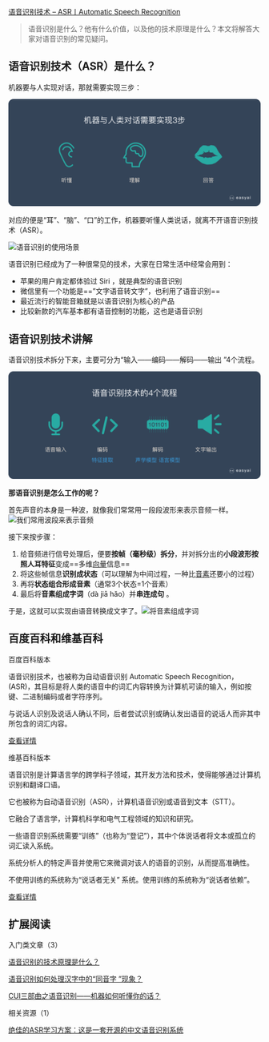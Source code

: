 [语音识别技术 – ASR丨Automatic Speech Recognition](https://easyai.tech/ai-definition/asr/)

> 语音识别是什么？他有什么价值，以及他的技术原理是什么？本文将解答大家对语音识别的常见疑问。

## 语音识别技术（ASR）是什么？

机器要与人实现对话，那就需要实现三步：

<img src="https://raw.githubusercontent.com/DaiDuncan/PicUploader/main/img2/20210501204446.png" alt="机器要与人对话，需要实现3步" style="zoom:50%;" />

对应的便是“耳”、“脑”、“口”的工作，机器要听懂人类说话，就离不开语音识别技术（ASR）。

![语音识别的使用场景](https://easy-ai.oss-cn-shanghai.aliyuncs.com/2019-04-12-yingyong.png)

语音识别已经成为了一种很常见的技术，大家在日常生活中经常会用到：

- 苹果的用户肯定都体验过 Siri ，就是典型的语音识别
- 微信里有一个功能是==”文字语音转文字”，也利用了语音识别==
- 最近流行的智能音箱就是以语音识别为核心的产品
- 比较新款的汽车基本都有语音控制的功能，这也是语音识别

 

## 语音识别技术讲解

语音识别技术拆分下来，主要可分为“输入——编码——解码——输出 ”4个流程。

<img src="https://raw.githubusercontent.com/DaiDuncan/PicUploader/main/img2/20210501204506.png" alt="语音识别4个流程：输入-编码-解码-输出" style="zoom:50%;" />

**那语音识别是怎么工作的呢？**

首先声音的本身是一种波，就像我们常常用一段段波形来表示音频一样。 ![我们常用波段来表示音频](https://easy-ai.oss-cn-shanghai.aliyuncs.com/2019-04-12-boduan.png)



接下来按步骤：

1. 给音频进行信号处理后，便要**按帧（毫秒级）拆分**，并对拆分出的**小段波形按照人耳特征**变成==多维[向量](https://easyai.tech/ai-definition/vector/)信息==
2. 将这些帧信息**识别成状态**（可以理解为中间过程，一种比[音素](https://easyai.tech/ai-definition/phone/)还要小的过程）
3. 再将**状态组合形成音素**（通常3个状态=1个音素）
4. 最后将**音素组成字词**（dà jiā hǎo）并**串连成句** 。

于是，这就可以实现由语音转换成文字了。![将音素组成字词](https://easy-ai.oss-cn-shanghai.aliyuncs.com/2019-04-12-zuhe.png)

 

## 百度百科和维基百科

百度百科版本

语音识别技术，也被称为自动语音识别 Automatic Speech Recognition，(ASR)，其目标是将人类的语音中的词汇内容转换为计算机可读的输入，例如按键、二进制编码或者字符序列。

与说话人识别及说话人确认不同，后者尝试识别或确认发出语音的说话人而非其中所包含的词汇内容。

[查看详情](https://baike.baidu.com/item/语音识别技术/5732447)



维基百科版本

语音识别是计算语言学的跨学科子领域，其开发方法和技术，使得能够通过计算机识别和翻译口语。

它也被称为自动语音识别（ASR），计算机语音识别或语音到文本（STT）。

它融合了语言学，计算机科学和电气工程领域的知识和研究。

一些语音识别系统需要“训练”（也称为“登记”），其中个体说话者将文本或孤立的词汇读入系统。

系统分析人的特定声音并使用它来微调对该人的语音的识别，从而提高准确性。

不使用训练的系统称为“说话者无关” 系统。使用训练的系统称为“说话者依赖”。

[查看详情](https://en.wikipedia.org/wiki/Speech_recognition)

 

## 扩展阅读

入门类文章（3）

[语音识别的技术原理是什么？](https://www.zhihu.com/question/20398418/answer/18080841)

[语音识别如何处理汉字中的“同音字 ”现象？](https://www.zhihu.com/question/59050053/answer/166979858)

[CUI三部曲之语音识别——机器如何听懂你的话？](https://mp.weixin.qq.com/s?__biz=MzI1NDY4NzUxNg%3D%3D&mid=2247483768&idx=1&sn=33777e5032567698f2b72930516704b5&scene=45#wechat_redirect)



相关资源（1）

[绝佳的ASR学习方案：这是一套开源的中文语音识别系统](https://www.jiqizhixin.com/articles/021102)